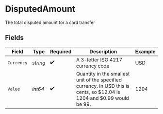 # DisputedAmount

The total disputed amount for a card transfer


## Fields

| Field                                                                                                                   | Type                                                                                                                    | Required                                                                                                                | Description                                                                                                             | Example                                                                                                                 |
| ----------------------------------------------------------------------------------------------------------------------- | ----------------------------------------------------------------------------------------------------------------------- | ----------------------------------------------------------------------------------------------------------------------- | ----------------------------------------------------------------------------------------------------------------------- | ----------------------------------------------------------------------------------------------------------------------- |
| `Currency`                                                                                                              | *string*                                                                                                                | :heavy_check_mark:                                                                                                      | A 3-letter ISO 4217 currency code                                                                                       | USD                                                                                                                     |
| `Value`                                                                                                                 | *int64*                                                                                                                 | :heavy_check_mark:                                                                                                      | Quantity in the smallest unit of the specified currency. In USD this is cents, so $12.04 is 1204 and $0.99 would be 99. | 1204                                                                                                                    |